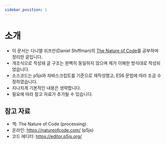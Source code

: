 ```yaml
---
sidebar_position: 1
---
```


# 소개

- 이 문서는 다니엘 쉬프만(Daniel Shiffman)의 [The Nature of Code](https://product.kyobobook.co.kr/detail/S000001057608)를 공부하며 정리한 글입니다.
- 개조식으로 작성돼 글 구조는 완벽히 동일하지 않으며 제가 이해한 방식대로 작성되었습니다.
- 소스코드는 p5js와 자바스크립트를 기준으로 재작성했고, ES6 문법에 따라 조금 수정하였습니다.
- 지나치게 기본적인 내용은 생략합니다.
- 필요에 따라 참고 자료가 추가될 수 있습니다.

## 참고 자료

- 책: The Nature of Code (processing)
- 온라인: https://natureofcode.com/ (p5js)
- 코드 에디터: https://editor.p5js.org/
